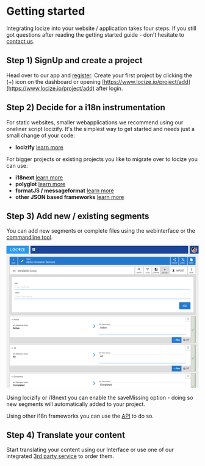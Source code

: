 # Getting started

Integrating locize into your website / application takes four steps. If you still got questions after reading the getting started guide - don't hesitate to [contact us](mailto:support@locize.com).

## Step 1) SignUp and create a project

Head over to our app and [register](https://www.locize.io/register). Create your first project by clicking the (+) icon on the dashboard or opening [https://www.locize.io/project/add](https://www.locize.io/project/add) after login.

## Step 2) Decide for a i18n instrumentation

For static websites, smaller webapplications we recommend using our oneliner script locizify. It's the simplest way to get started and needs just a small change of your code:

- **locizify** [learn more](/integration-locizify.md)

For bigger projects or existing projects you like to migrate over to locize you can use:

- **i18next** [learn more](/integration-i18next.md)
- **polyglot** [learn more](/integration-polyglot.md)
- **formatJS / messageformat** [learn more](/integration-formatjs.md)
- **other JSON based frameworks** [learn more](/api.md)

## Step 3) Add new / existing segments

You can add new segments or complete files using the webinterface or the [commandline tool](https://github.com/locize/locize-cli).

![](/assets/addUI.png)

Using locizify or i18next you can enable the saveMissing option - doing so new segments will automatically added to your project.

Using other i18n frameworks you can use the [API](/api.md "API") to do so.

## Step 4) Translate your content

Start translating your content using our Interface or use one of our integrated [3rd party service](/services.md) to order them.
